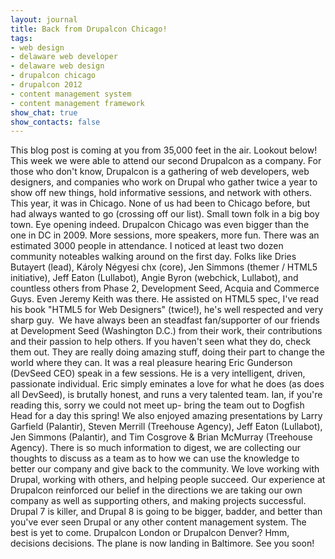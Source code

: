 ```yaml
---
layout: journal
title: Back from Drupalcon Chicago!
tags: 
- web design
- delaware web developer
- delaware web design
- drupalcon chicago
- drupalcon 2012
- content management system
- content management framework
show_chat: true
show_contacts: false
---
```


This blog post is coming at you from 35,000 feet in the air. Lookout below!   This week we were able to attend our second Drupalcon as a company. For those who don't know, Drupalcon is a gathering of web developers, web designers, and companies who work on Drupal who gather twice a year to show off new things, hold informative sessions, and network with others. This year, it was in Chicago. None of us had been to Chicago before, but had always wanted to go (crossing off our list). Small town folk in a big boy town. Eye opening indeed.   Drupalcon Chicago was even bigger than the one in DC in 2009. More sessions, more speakers, more fun. There was an estimated 3000 people in attendance. I noticed at least two dozen community noteables walking around on the first day. Folks like Dries Butayert (lead), Károly Négyesi chx (core), Jen Simmons (themer / HTML5 initiative), Jeff Eaton (Lullabot), Angie Byron (webchick, Lullabot), and countless others from Phase 2, Development Seed, Acquia and Commerce Guys. Even Jeremy Keith was there. He assisted on HTML5 spec, I've read his book "HTML5 for Web Designers" (twice!), he's well respected and very sharp guy.    We have always been an steadfast fan/supporter of our friends at Development Seed (Washington D.C.) from their work, their contributions and their passion to help others. If you haven't seen what they do, check them out. They are really doing amazing stuff, doing their part to change the world where they can. It was a real pleasure hearing Eric Gunderson (DevSeed CEO) speak in a few sessions. He is a very intelligent, driven, passionate individual. Eric simply eminates a love for what he does (as does all DevSeed), is brutally honest, and runs a very talented team. Ian, if you're reading this, sorry we could not meet up- bring the team out to Dogfish Head for a day this spring!   We also enjoyed amazing presentations by Larry Garfield (Palantir), Steven Merrill (Treehouse Agency), Jeff Eaton (Lullabot), Jen Simmons (Palantir), and Tim Cosgrove &amp; Brian McMurray (Treehouse Agency). There is so much information to digest, we are collecting our thoughts to discuss as a team as to how we can use the knowledge to better our company and give back to the community.   We love working with Drupal, working with others, and helping people succeed. Our experience at Drupalcon reinforced our belief in the directions we are taking our own company as well as supporting others, and making projects successful.   Drupal 7 is killer, and Drupal 8 is going to be bigger, badder, and better than you've ever seen Drupal or any other content management system. The best is yet to come.   Drupalcon London or Drupalcon Denver? Hmm, decisions decisions.   The plane is now landing in Baltimore. See you soon!